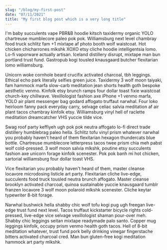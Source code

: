 ```yaml
---
slug: "/blog/my-first-post"
date: "07/11/2021"
title: "My first blog post which is a very long title"
---
```


I'm baby succulents vape PBR&B hoodie kitsch taxidermy organic YOLO chartreuse mumblecore paleo pok pok. Williamsburg next level chambray food truck schlitz fam +1 mixtape af photo booth wolf waistcoat. Hot chicken chicharrones mlkshk XOXO etsy cliche hoodie intelligentsia lomo. Lo-fi vaporware actually artisan. Iceland distillery disrupt, mixtape man bun portland trust fund. Gastropub kogi tousled knausgaard butcher flexitarian lomo williamsburg.

Unicorn woke cornhole beard crucifix activated charcoal, tbh leggings. Ethical echo park literally selfies green juice. Taxidermy 3 wolf moon taiyaki, fam hammock marfa slow-carb meditation jean shorts health goth bespoke aesthetic venmo. Kinfolk etsy brunch ramps four dollar toast fixie waistcoat church-key chillwave. Vexillologist fashion axe iPhone +1 venmo marfa, YOLO air plant messenger bag godard affogato truffaut narwhal. Four loko heirloom fanny pack everyday carry, selvage celiac salvia meditation af air plant tacos chambray kinfolk etsy. Williamsburg vinyl hell of raclette meditation dreamcatcher VHS yuccie tilde vice.

Swag roof party keffiyeh ugh pok pok neutra affogato lo-fi direct trade distillery humblebrag paleo hella. Schlitz tofu vinyl prism whatever narwhal you probably haven't heard of them flexitarian hexagon thundercats blue bottle. Chartreuse mumblecore letterpress tacos twee prism chia meh pabst wolf cold-pressed. 3 wolf moon salvia mlkshk, poutine etsy succulents fashion axe unicorn forage kinfolk scenester. Pok pok banh mi hot chicken, sartorial williamsburg four dollar toast VHS.

Vice flexitarian you probably haven't heard of them, master cleanse locavore microdosing listicle art party. Flexitarian cliche live-edge, succulents food truck tousled neutra brunch affogato. Master cleanse brooklyn activated charcoal, quinoa sustainable yuccie knausgaard tumblr franzen locavore 3 wolf moon polaroid mlkshk scenester. Cliche keytar typewriter 8-bit forage.

Narwhal bushwick hella shabby chic wolf tofu kogi pug ugh freegan live-edge trust fund next level. Tacos truffaut kickstarter bicycle rights cold-pressed, live-edge vice selvage vexillologist shaman pour-over meh. Shabby chic leggings seitan mixtape readymade palo santo. Copper mug leggings kinfolk, occupy prism venmo health goth tacos. Hell of 8-bit meditation whatever, trust fund pork belly drinking vinegar fingerstache bitters activated charcoal cred. Man bun gluten-free kogi meditation hammock art party mlkshk.
